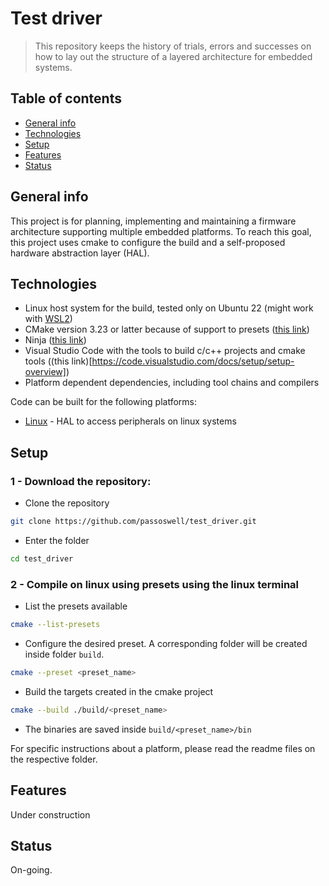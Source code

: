 # Test driver

> This repository keeps the history of trials, errors and successes on how to lay out the structure of a layered architecture for embedded systems.

## Table of contents
* [General info](#general-info)
* [Technologies](#technologies)
* [Setup](#setup)
* [Features](#features)
* [Status](#status)

## General info

This project is for planning, implementing and maintaining a firmware architecture supporting multiple embedded platforms. To reach this goal, this project uses cmake to configure the build and a self-proposed hardware abstraction layer (HAL).

## Technologies

* Linux host system for the build, tested only on Ubuntu 22 (might work with [WSL2](https://learn.microsoft.com/en-us/windows/wsl/install))
* CMake version 3.23 or latter because of support to presets ([this link](https://cmake.org/download/))
* Ninja ([this link](https://ninja-build.org/))
* Visual Studio Code with the tools to build c/c++ projects and cmake tools ((this link)[https://code.visualstudio.com/docs/setup/setup-overview])
* Platform dependent dependencies, including tool chains and compilers

Code can be built for the following platforms:
* [Linux](drivers/linux/README.md) - HAL to access peripherals on linux systems

## Setup

### 1 - Download the repository:

* Clone the repository
```bash
git clone https://github.com/passoswell/test_driver.git
```

* Enter the folder
```bash
cd test_driver
```

### 2 - Compile on linux using presets using the linux terminal

* List the presets available
```bash
cmake --list-presets
```

* Configure the desired preset. A corresponding folder will be created inside folder `build`.
```bash
cmake --preset <preset_name>
```

* Build the targets created in the cmake project
```bash
cmake --build ./build/<preset_name>
```

* The binaries are saved inside `build/<preset_name>/bin`

For specific instructions about a platform, please read the readme files on the respective folder.

## Features

Under construction

## Status

On-going.